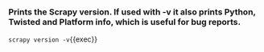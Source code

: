 ### Prints the Scrapy version. If used with -v it also prints Python, Twisted and Platform info, which is useful for bug reports.
`scrapy version -v`{{exec}}
